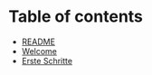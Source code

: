 # Table of contents

* [README](README.md)
* [Welcome](welcome-quickpolldocumentation.md)
* [Erste Schritte](erste-schritte.md)
